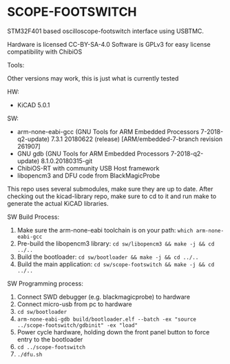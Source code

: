 
SCOPE-FOOTSWITCH
=================

STM32F401 based oscilloscope-footswitch interface using USBTMC.

Hardware is licensed CC-BY-SA-4.0
Software is GPLv3 for easy license compatibility with ChibiOS

Tools:

Other versions may work, this is just what is currently tested

HW:
* KiCAD 5.0.1

SW:
* arm-none-eabi-gcc (GNU Tools for ARM Embedded Processors 7-2018-q2-update) 7.3.1 20180622 (release) [ARM/embedded-7-branch revision 261907]
* GNU gdb (GNU Tools for ARM Embedded Processors 7-2018-q2-update) 8.1.0.20180315-git
* ChibiOS-RT with community USB Host framework
* libopencm3 and DFU code from BlackMagicProbe

This repo uses several submodules, make sure they are up to date.
After checking out the kicad-library repo, make sure to cd to it and run make to generate the actual KiCAD libraries.

SW Build Process:
1. Make sure the arm-none-eabi toolchain is on your path: `which arm-none-eabi-gcc`
2. Pre-build the libopencm3 library: `cd sw/libopencm3 && make -j && cd ../..`
3. Build the bootloader: `cd sw/bootloader && make -j && cd ../..`
4. Build the main application: `cd sw/scope-footswitch && make -j && cd ../..`

SW Programming process:
1. Connect SWD debugger (e.g. blackmagicprobe) to hardware
2. Connect micro-usb from pc to hardware
3. `cd sw/bootloader`
4. `arm-none-eabi-gdb build/bootloader.elf --batch -ex "source ../scope-footswitch/gdbinit" -ex "load"`
5. Power cycle hardware, holding down the front panel button to force entry to the bootloader
6. `cd ../scope-footswitch`
7. `./dfu.sh`


